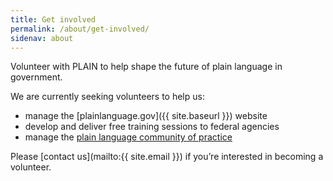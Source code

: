 ```yaml
---
title: Get involved
permalink: /about/get-involved/
sidenav: about
---
```


Volunteer with PLAIN to help shape the future of plain language in government.

We are currently seeking volunteers to help us:

- manage the [plainlanguage.gov]({{ site.baseurl }}) website
- develop and deliver free training sessions to federal agencies
- manage the [plain language community of practice](https://www.digitalgov.gov/communities/plain-language-community-of-practice/)

Please [contact us](mailto:{{ site.email }}) if you’re interested in becoming a volunteer.
